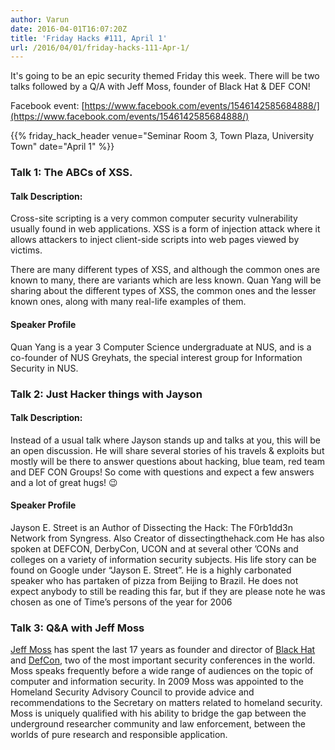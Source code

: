 ```yaml
---
author: Varun
date: 2016-04-01T16:07:20Z
title: 'Friday Hacks #111, April 1'
url: /2016/04/01/friday-hacks-111-Apr-1/
---
```


It's going to be an epic security themed Friday this week. There will be two talks followed by a Q/A with Jeff Moss, founder of Black Hat & DEF CON!

Facebook event: [https://www.facebook.com/events/1546142585684888/](https://www.facebook.com/events/1546142585684888/)

{{% friday_hack_header venue="Seminar Room 3, Town Plaza, University Town" date="April 1" %}}

### Talk 1: The ABCs of XSS.

#### Talk Description:
Cross-site scripting is a very common computer security vulnerability usually found in web applications. XSS is a form of injection attack where it allows attackers to inject client-side scripts into web pages viewed by victims.

There are many different types of XSS, and although the common ones are known to many, there are variants which are less known. Quan Yang will be sharing about the different types of XSS, the common ones and the lesser known ones, along with many real-life examples of them.

#### Speaker Profile

Quan Yang is a year 3 Computer Science undergraduate at NUS, and is a co-founder of NUS Greyhats, the special interest group for Information Security in NUS.

### Talk 2: Just Hacker things with Jayson

#### Talk Description:

Instead of a usual talk where Jayson stands up and talks at you, this will be an open discussion. He will share several stories of his travels & exploits but mostly will be there to answer questions about hacking, blue team, red team and DEF CON Groups! So come with questions and expect a few answers and a lot of great hugs! 😉

#### Speaker Profile

Jayson E. Street is an Author of Dissecting the Hack: The F0rb1dd3n Network from Syngress. Also Creator of dissectingthehack.com He has also spoken at DEFCON, DerbyCon, UCON and at several other ’CONs and colleges on a variety of information security subjects. His life story can be found on Google under “Jayson E. Street”. He is a highly carbonated speaker who has partaken of pizza from Beijing to Brazil. He does not expect anybody to still be reading this far, but if they are please note he was chosen as one of Time’s persons of the year for 2006

### Talk 3: Q&A with Jeff Moss

[Jeff Moss](https://en.wikipedia.org/wiki/Jeff_Moss_(hacker)) has spent the last 17 years as founder and director of [Black Hat](https://www.blackhat.com/) and [DefCon](https://www.defcon.org/), two of the most important security conferences in the world. Moss speaks frequently before a wide range of audiences on the topic of computer and information security. In 2009 Moss was appointed to the Homeland Security Advisory Council to provide advice and recommendations to the Secretary on matters related to homeland security. Moss is uniquely qualified with his ability to bridge the gap between the underground researcher community and law enforcement, between the worlds of pure research and responsible application.
